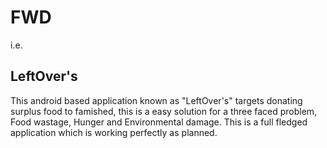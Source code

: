 # FWD 
i.e.
## LeftOver's
This android based application known as "LeftOver's" targets donating surplus food to famished, this is a easy solution for a three faced problem, Food wastage, Hunger and Environmental damage. This is a full fledged application which is working perfectly as planned.
